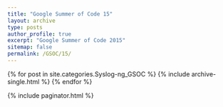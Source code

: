 ```yaml
---
title: "Google Summer of Code 15"
layout: archive
type: posts
author_profile: true
excerpt: "Google Summer of Code 2015"
sitemap: false
permalink: /GSOC/15/
---
```



{% for post in site.categories.Syslog-ng_GSOC %}
    {% include archive-single.html %}
{% endfor %}

{% include paginator.html %}



